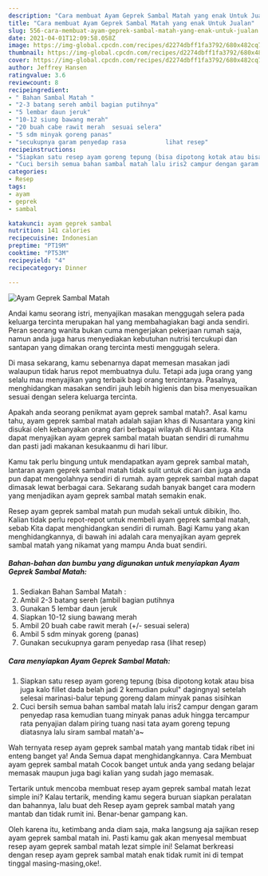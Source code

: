 ```yaml
---
description: "Cara membuat Ayam Geprek Sambal Matah yang enak Untuk Jualan"
title: "Cara membuat Ayam Geprek Sambal Matah yang enak Untuk Jualan"
slug: 556-cara-membuat-ayam-geprek-sambal-matah-yang-enak-untuk-jualan
date: 2021-04-01T12:09:58.058Z
image: https://img-global.cpcdn.com/recipes/d2274dbff1fa3792/680x482cq70/ayam-geprek-sambal-matah-foto-resep-utama.jpg
thumbnail: https://img-global.cpcdn.com/recipes/d2274dbff1fa3792/680x482cq70/ayam-geprek-sambal-matah-foto-resep-utama.jpg
cover: https://img-global.cpcdn.com/recipes/d2274dbff1fa3792/680x482cq70/ayam-geprek-sambal-matah-foto-resep-utama.jpg
author: Jeffrey Hansen
ratingvalue: 3.6
reviewcount: 8
recipeingredient:
- " Bahan Sambal Matah "
- "2-3 batang sereh ambil bagian putihnya"
- "5 lembar daun jeruk"
- "10-12 siung bawang merah"
- "20 buah cabe rawit merah  sesuai selera"
- "5 sdm minyak goreng panas"
- "secukupnya garam penyedap rasa           lihat resep"
recipeinstructions:
- "Siapkan satu resep ayam goreng tepung (bisa dipotong kotak atau bisa juga kalo fillet dada belah jadi 2 kemudian pukul&#34; dagingnya) setelah selesai marinasi-balur tepung goreng dalam minyak panas sisihkan"
- "Cuci bersih semua bahan sambal matah lalu iris2 campur dengan garam penyedap rasa kemudian tuang minyak panas aduk hingga tercampur rata penyajian dalam piring tuang nasi tata ayam goreng tepung diatasnya lalu siram sambal matah&#39;a~"
categories:
- Resep
tags:
- ayam
- geprek
- sambal

katakunci: ayam geprek sambal 
nutrition: 141 calories
recipecuisine: Indonesian
preptime: "PT19M"
cooktime: "PT53M"
recipeyield: "4"
recipecategory: Dinner

---
```



![Ayam Geprek Sambal Matah](https://img-global.cpcdn.com/recipes/d2274dbff1fa3792/680x482cq70/ayam-geprek-sambal-matah-foto-resep-utama.jpg)

Andai kamu seorang istri, menyajikan masakan menggugah selera pada keluarga tercinta merupakan hal yang membahagiakan bagi anda sendiri. Peran seorang  wanita bukan cuma mengerjakan pekerjaan rumah saja, namun anda juga harus menyediakan kebutuhan nutrisi tercukupi dan santapan yang dimakan orang tercinta mesti menggugah selera.

Di masa  sekarang, kamu sebenarnya dapat memesan masakan jadi walaupun tidak harus repot membuatnya dulu. Tetapi ada juga orang yang selalu mau menyajikan yang terbaik bagi orang tercintanya. Pasalnya, menghidangkan masakan sendiri jauh lebih higienis dan bisa menyesuaikan sesuai dengan selera keluarga tercinta. 



Apakah anda seorang penikmat ayam geprek sambal matah?. Asal kamu tahu, ayam geprek sambal matah adalah sajian khas di Nusantara yang kini disukai oleh kebanyakan orang dari berbagai wilayah di Nusantara. Kita dapat menyajikan ayam geprek sambal matah buatan sendiri di rumahmu dan pasti jadi makanan kesukaanmu di hari libur.

Kamu tak perlu bingung untuk mendapatkan ayam geprek sambal matah, lantaran ayam geprek sambal matah tidak sulit untuk dicari dan juga anda pun dapat mengolahnya sendiri di rumah. ayam geprek sambal matah dapat dimasak lewat berbagai cara. Sekarang sudah banyak banget cara modern yang menjadikan ayam geprek sambal matah semakin enak.

Resep ayam geprek sambal matah pun mudah sekali untuk dibikin, lho. Kalian tidak perlu repot-repot untuk membeli ayam geprek sambal matah, sebab Kita dapat menghidangkan sendiri di rumah. Bagi Kamu yang akan menghidangkannya, di bawah ini adalah cara menyajikan ayam geprek sambal matah yang nikamat yang mampu Anda buat sendiri.

<!--inarticleads1-->

##### Bahan-bahan dan bumbu yang digunakan untuk menyiapkan Ayam Geprek Sambal Matah:

1. Sediakan  Bahan Sambal Matah :
1. Ambil 2-3 batang sereh (ambil bagian putihnya
1. Gunakan 5 lembar daun jeruk
1. Siapkan 10-12 siung bawang merah
1. Ambil 20 buah cabe rawit merah (+/- sesuai selera)
1. Ambil 5 sdm minyak goreng (panas)
1. Gunakan secukupnya garam penyedap rasa           (lihat resep)




<!--inarticleads2-->

##### Cara menyiapkan Ayam Geprek Sambal Matah:

1. Siapkan satu resep ayam goreng tepung (bisa dipotong kotak atau bisa juga kalo fillet dada belah jadi 2 kemudian pukul&#34; dagingnya) setelah selesai marinasi-balur tepung goreng dalam minyak panas sisihkan
1. Cuci bersih semua bahan sambal matah lalu iris2 campur dengan garam penyedap rasa kemudian tuang minyak panas aduk hingga tercampur rata penyajian dalam piring tuang nasi tata ayam goreng tepung diatasnya lalu siram sambal matah&#39;a~




Wah ternyata resep ayam geprek sambal matah yang mantab tidak ribet ini enteng banget ya! Anda Semua dapat menghidangkannya. Cara Membuat ayam geprek sambal matah Cocok banget untuk anda yang sedang belajar memasak maupun juga bagi kalian yang sudah jago memasak.

Tertarik untuk mencoba membuat resep ayam geprek sambal matah lezat simple ini? Kalau tertarik, mending kamu segera buruan siapkan peralatan dan bahannya, lalu buat deh Resep ayam geprek sambal matah yang mantab dan tidak rumit ini. Benar-benar gampang kan. 

Oleh karena itu, ketimbang anda diam saja, maka langsung aja sajikan resep ayam geprek sambal matah ini. Pasti kamu gak akan menyesal membuat resep ayam geprek sambal matah lezat simple ini! Selamat berkreasi dengan resep ayam geprek sambal matah enak tidak rumit ini di tempat tinggal masing-masing,oke!.


